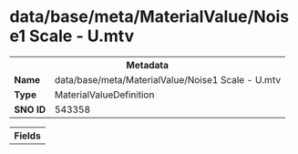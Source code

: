 <h1>data/base/meta/MaterialValue/Noise1 Scale - U.mtv</h1><table><tr><th colspan="100%">Metadata</th></tr><tr><td><b>Name</b></td><td>data/base/meta/MaterialValue/Noise1 Scale - U.mtv</td></tr><tr><td><b>Type</b></td><td>MaterialValueDefinition</td></tr><tr><td><b>SNO ID</b></td><td>543358</td></tr></table>

<table><tr><th colspan="100%">Fields</th></tr></table>

